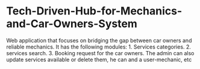 # Tech-Driven-Hub-for-Mechanics-and-Car-Owners-System
Web application that focuses on bridging the gap between car owners and reliable mechanics. It has the following modules: 1. Services categories. 2. services search. 3. Booking request for the car owners. The admin can also update services available or delete them, he can and a user-mechanic,  etc
